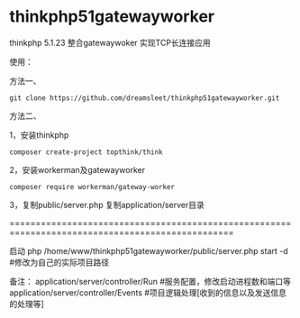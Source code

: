 # thinkphp51gatewayworker
thinkphp 5.1.23 整合gatewaywoker 实现TCP长连接应用

使用：

方法一、

	git clone https://github.com/dreamsleet/thinkphp51gatewayworker.git	
	
	
方法二、

1，安装thinkphp

	composer create-project topthink/think
	

2，安装workerman及gatewayworker

	composer require workerman/gateway-worker
3，复制public/server.php 复制application/server目录



=================================================================================================

启动
	php /home/www/thinkphp51gatewayworker/public/server.php start -d 	#修改为自己的实际项目路径
	
备注：
	application/server/controller/Run  		#服务配置，修改启动进程数和端口等	
	application/server/controller/Events  	#项目逻辑处理[收到的信息以及发送信息的处理等]
